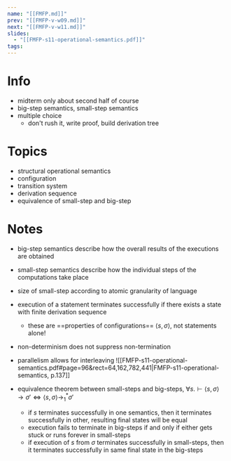 ```yaml
---
name: "[[FMFP.md]]"
prev: "[[FMFP-v-w09.md]]"
next: "[[FMFP-v-w11.md]]"
slides:
  - "[[FMFP-s11-operational-semantics.pdf]]"
tags:
---
```



# Info
- midterm only about second half of course
- big-step semantics, small-step semantics
- multiple choice
	- don't rush it, write proof, build derivation tree


# Topics
- structural operational semantics
- configuration
- transition system
- derivation sequence
- equivalence of small-step and big-step


# Notes
- big-step semantics describe how the overall results of the executions are obtained
- small-step semantics describe how the individual steps of the computations take place
- size of small-step according to atomic granularity of language
- execution of a statement terminates successfully if there exists a state with finite derivation sequence
	- these are ==properties of configurations== $\langle s, \sigma \rangle$, not statements alone!
- non-determinism does not suppress non-termination
- parallelism allows for interleaving
![[FMFP-s11-operational-semantics.pdf#page=96&rect=64,162,782,441|FMFP-s11-operational-semantics, p.137]]

- equivalence theorem between small-steps and big-steps, $\forall s.\vdash \langle s, \sigma \rangle \to \sigma' \iff \langle s, \sigma \rangle \to_{1}^{*} \sigma'$
	- if $s$ terminates successfully in one semantics, then it terminates successfully in other, resulting final states will be equal
	- execution fails to terminate in big-steps if and only if either gets stuck or runs forever in small-steps
	- if execution of $s$ from $\sigma$ terminates successfully in small-steps, then it terminates successfully in same final state in the big-steps
